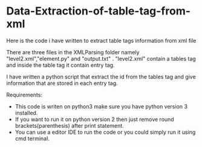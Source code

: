 # Data-Extraction-of-table-tag-from-xml
Here is the code i have written to extract table tags information from xml file

There are three files in the XMLParsing folder namely "level2.xml","element.py" and "output.txt" .
"level2.xml" contain a tables tag and inside the table tag it contain entry tag.

I have written a python script that extract the id from the tables tag and give information that are stored in each 
entry tag.

Requirements:
- This code is writen on python3 make sure you have python version 3 installed.
- If you want to run it on python version 2 then just remove round brackets(parenthesis) after print statement.
- You can use a editor IDE to run the code or you could simply run it using cmd terminal.
